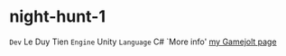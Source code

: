 # night-hunt-1

`Dev` Le Duy Tien
`Engine` Unity
`Language` C#
`More info' [my Gamejolt page](gamejolt.com/@jinwei)
